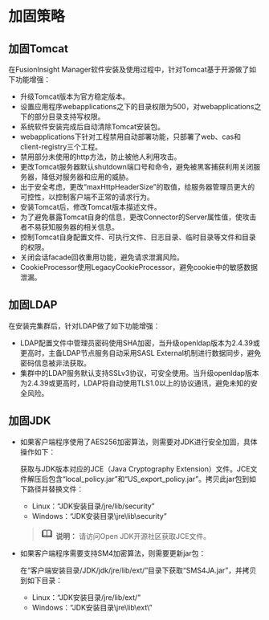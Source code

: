 # 加固策略<a name="admin_guide_000272"></a>

## 加固Tomcat<a name="s509ca4e44e6d497084df593bdb4282e1"></a>

在FusionInsight Manager软件安装及使用过程中，针对Tomcat基于开源做了如下功能增强：

-   升级Tomcat版本为官方稳定版本。
-   设置应用程序webapplications之下的目录权限为500，对webapplications之下的部分目录支持写权限。
-   系统软件安装完成后自动清除Tomcat安装包。
-   webapplications下针对工程禁用自动部署功能，只部署了web、cas和client-registry三个工程。
-   禁用部分未使用的http方法，防止被他人利用攻击。
-   更改Tomcat服务器默认shutdown端口号和命令，避免被黑客捕获利用关闭服务器，降低对服务器和应用的威胁。
-   出于安全考虑，更改“maxHttpHeaderSize”的取值，给服务器管理员更大的可控性，以控制客户端不正常的请求行为。
-   安装Tomcat后，修改Tomcat版本描述文件。
-   为了避免暴露Tomcat自身的信息，更改Connector的Server属性值，使攻击者不易获知服务器的相关信息。
-   控制Tomcat自身配置文件、可执行文件、日志目录、临时目录等文件和目录的权限。
-   关闭会话facade回收重用功能，避免请求泄漏风险。
-   CookieProcessor使用LegacyCookieProcessor，避免cookie中的敏感数据泄漏。

## 加固LDAP<a name="s9e655cd471c0471aa6d81f53fafcf3e1"></a>

在安装完集群后，针对LDAP做了如下功能增强：

-   LDAP配置文件中管理员密码使用SHA加密，当升级openldap版本为2.4.39或更高时，主备LDAP节点服务自动采用SASL External机制进行数据同步，避免密码信息被非法获取。
-   集群中的LDAP服务默认支持SSLv3协议，可安全使用。当升级openldap版本为2.4.39或更高时，LDAP将自动使用TLS1.0以上的协议通讯，避免未知的安全风险。

## 加固JDK<a name="sdcb00b4084b144a8857f2cbd4256c116"></a>

-   如果客户端程序使用了AES256加密算法，则需要对JDK进行安全加固，具体操作如下：

    获取与JDK版本对应的JCE（Java Cryptography Extension）文件。JCE文件解压后包含“local\_policy.jar”和“US\_export\_policy.jar”。拷贝此jar包到如下路径并替换文件：

    -   Linux：“JDK安装目录/jre/lib/security”
    -   Windows：“JDK安装目录\\jre\\lib\\security”

    >![](public_sys-resources/icon-note.gif) **说明：** 
    >请访问Open JDK开源社区获取JCE文件。

-   如果客户端程序需要支持SM4加密算法，则需要更新jar包：

    在“客户端安装目录/JDK/jdk/jre/lib/ext/”目录下获取“SMS4JA.jar”，并拷贝到如下目录：

    -   Linux：“JDK安装目录/jre/lib/ext/”
    -   Windows：“JDK安装目录\\jre\\lib\\ext\\”


